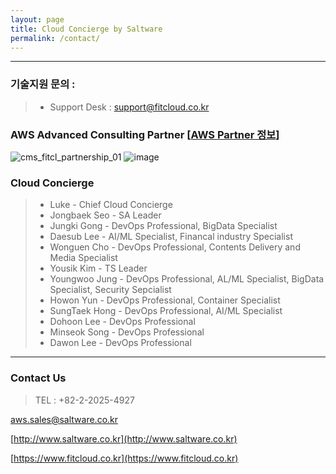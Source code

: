 ```yaml
---
layout: page
title: Cloud Concierge by Saltware
permalink: /contact/
---
```

***

### 기술지원 문의 : 
>- Support Desk : [support@fitcloud.co.kr](mailto:support@fitcloud.co.kr)


### AWS Advanced Consulting Partner [[AWS Partner 정보](https://aws.amazon.com/ko/partners/find/partnerdetails/?n=Saltware&id=001E000000xHZ4MIAW#psf-solutions)]
![cms_fitcl_partnership_01](https://user-images.githubusercontent.com/30482872/29053412-f0a528ca-7c2a-11e7-93d1-94664b2058fb.gif)
![image](https://user-images.githubusercontent.com/29446742/53073608-dbdbed00-352b-11e9-8197-efbef0329240.png)


### Cloud Concierge
>- Luke - Chief Cloud Concierge
>- Jongbaek Seo - SA Leader
>- Jungki Gong - DevOps Professional, BigData Specialist
>- Daesub Lee - AI/ML Specialist, Financal industry Specialist
>- Wonguen Cho - DevOps Professional, Contents Delivery and Media Specialist
>- Yousik Kim - TS Leader
>- Youngwoo Jung - DevOps Professional, AL/ML Specialist, BigData Specialist, Security Sepcialist
>- Howon Yun - DevOps Professional, Container Specialist
>- SungTaek Hong - DevOps Professional, AI/ML Specialist
>- Dohoon Lee - DevOps Professional
>- Minseok Song - DevOps Professional
>- Dawon Lee - DevOps Professional

***

### Contact Us

> TEL : +82-2-2025-4927

[aws.sales@saltware.co.kr](mailto:aws.sales@saltware.co.kr)

[http://www.saltware.co.kr](http://www.saltware.co.kr)

[https://www.fitcloud.co.kr](https://www.fitcloud.co.kr)

